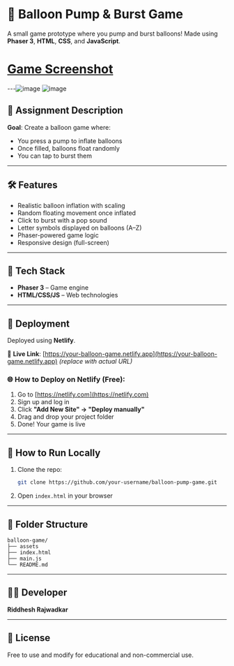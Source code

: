 # 🎈 Balloon Pump & Burst Game

A small game prototype where you pump and burst balloons! Made using **Phaser 3**, **HTML**, **CSS**, and **JavaScript**.

# [Game Screenshot](./assets/screenshot.png)

---![image](https://github.com/user-attachments/assets/83d4cf40-97d7-4a28-9710-074bb376e257)
![image](https://github.com/user-attachments/assets/303f3d01-0c93-4cea-962f-427634bbe430)



## 📖 Assignment Description
**Goal**: Create a balloon game where:
- You press a pump to inflate balloons
- Once filled, balloons float randomly
- You can tap to burst them

---

## 🛠️ Features
- Realistic balloon inflation with scaling
- Random floating movement once inflated
- Click to burst with a pop sound
- Letter symbols displayed on balloons (A–Z)
- Phaser-powered game logic
- Responsive design (full-screen)

---

## 🧹 Tech Stack
- **Phaser 3** – Game engine
- **HTML/CSS/JS** – Web technologies

---

## 🚀 Deployment
Deployed using **Netlify**.

🔗 **Live Link**: [https://your-balloon-game.netlify.app](https://your-balloon-game.netlify.app) *(replace with actual URL)*

### 🌐 How to Deploy on Netlify (Free):
1. Go to [https://netlify.com](https://netlify.com)
2. Sign up and log in
3. Click **"Add New Site" → "Deploy manually"**
4. Drag and drop your project folder
5. Done! Your game is live

---

## 🧪 How to Run Locally
1. Clone the repo:
   ```bash
   git clone https://github.com/your-username/balloon-pump-game.git
   ```
2. Open `index.html` in your browser

---

## 📁 Folder Structure
```
balloon-game/
├── assets
├── index.html
├── main.js
└── README.md

```

---

## 🧑‍💻 Developer
**Riddhesh Rajwadkar**

---

## 📜 License
Free to use and modify for educational and non-commercial use.

